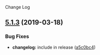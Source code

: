 Change Log

## [5.1.3](https://github.com/wavemotionio/hapi-ado-core-plugins/compare/v5.1.2...v5.1.3) (2019-03-18)


### Bug Fixes

* **changelog:** include in release ([a5c0bc4](https://github.com/wavemotionio/hapi-ado-core-plugins/commit/a5c0bc4))
